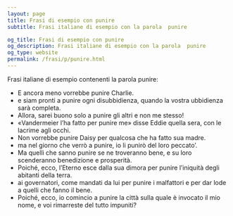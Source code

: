 ```yaml
---
layout: page
title: Frasi di esempio con punire 
subtitle: Frasi italiane di esempio con la parola  punire

og_title: Frasi di esempio con punire 
og_description: Frasi italiane di esempio con la parola  punire
og_type: website
permalink: /frasi/p/punire.html
---
```


Frasi italiane di esempio contenenti la parola punire:


- E ancora meno vorrebbe punire Charlie.
- e siam pronti a punire ogni disubbidienza, quando la vostra ubbidienza sarà completa.
- Allora, sarei buono solo a punire gli altri e non me stesso!
- «Vandermeier l’ha fatto per punire me» disse Eddie quella sera, con le lacrime agli occhi.
- Non vorrebbe punire Daisy per qualcosa che ha fatto sua madre.
- ma nel giorno che verrò a punire, io li punirò del loro peccato’.
- Ma quelli che sanno punire se ne troveranno bene, e su loro scenderanno benedizione e prosperità.
- Poiché, ecco, l’Eterno esce dalla sua dimora per punire l’iniquità degli abitanti della terra.
- ai governatori, come mandati da lui per punire i malfattori e per dar lode a quelli che fanno il bene.
- Poiché, ecco, io comincio a punire la città sulla quale è invocato il mio nome, e voi rimarreste del tutto impuniti?
